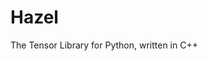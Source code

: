 # Hazel
The Tensor Library for Python, written in C++

<!-- Read: https://medium.com/@maciejkula/building-an-autodifferentiation-library-9ccf32c7a658
Motivation
There are a couple of reasons why I wanted to have my own autodiff/backprop framework, rather than use PyTorch or TensorFlow.
PyTorch and TF are quite slow when fitting models that require little computation per minibatch. In computer vision problems so much computation is done per minibatch that framework overhead is mostly a non-issue. This isn’t true of fitting matrix-factorization-style models, useful in the recommender systems community. Even on a GPU, fitting these models is very slow.
I want to be able to use my autodiff library to write and distribute models as Python packages with minimal dependencies. Being able to produce a fairly small and self-contained binary is an advantage over the rather heavy TF and PyTorch dependencies.
It was a fun learning experience, and allowed me to understand the inner workings of mature neural network libraries in a little bit more detail. -->